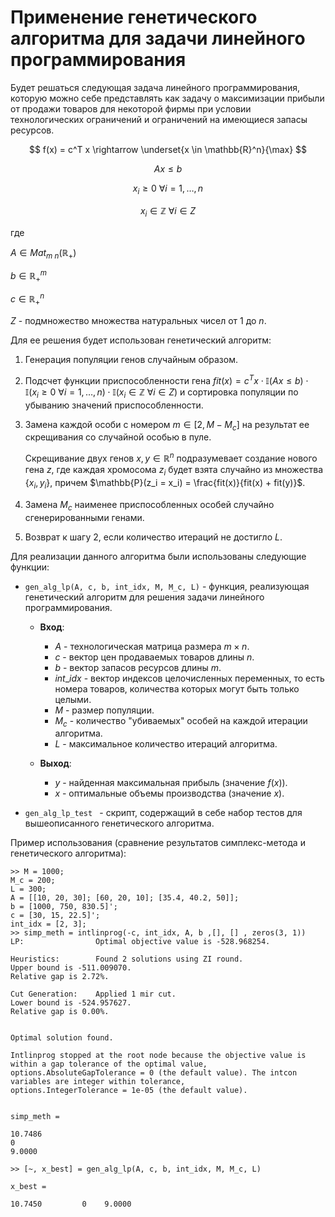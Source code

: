 # Применение генетического алгоритма для задачи линейного программирования 
Будет решаться следующая задача линейного программирования, которую можно себе представлять как задачу о максимизации прибыли от продажи товаров для некоторой фирмы при условии технологических ограничений и ограничений на имеющиеся запасы ресурсов.

$$
f(x) = c^T x \rightarrow \underset{x \in \mathbb{R}^n}{\max} 
$$

$$
Ax \leqslant b 
$$

$$
x_i \geqslant 0  \text{ } \forall i = 1, \dots, n
$$

$$
x_i \in \mathbb{Z}  \text{ }  \forall i \in Z
$$

где 

$A \in Mat_{m \text{ } n}(\mathbb{R}_+)$

$b \in \mathbb{R}_+^m$

$c \in \mathbb{R}_+^n$

$Z$ - подмножество множества натуральных чисел от 1 до $n$.

Для ее решения будет использован генетический алгоритм:
1) Генерация популяции генов случайным образом.
2) Подсчет функции приспособленности гена $fit(x) = с^T x \cdot \mathbb{I}(Ax \leqslant b) \cdot \mathbb{I}(x_i \geqslant 0  \text{ } \forall i = 1, \dots, n) \cdot \mathbb{I}(x_i \in \mathbb{Z}  \text{ }  \forall i \in Z)$ и сортировка популяции по убыванию значений приспособленности.
3) Замена каждой особи с номером $m \in [2, M - M_c]$ на результат ее скрещивания со случайной особью в пуле. 

    Скрещивание двух генов $x, y \in \mathbb{R}^n$ подразумевает создание нового гена $z$, где каждая хромосома $z_i$ будет взята случайно из множества $\{x_i, y_i\}$, причем $\mathbb{P}(z_i = x_i) = \frac{fit(x)}{fit(x) + fit(y)}$.

4) Замена $M_c$ наименее приспособленных особей случайно сгенерированными генами.
5) Возврат к шагу 2, если количество итераций не достигло $L$.

Для реализации данного алгоритма были использованы следующие функции:


* ```gen_alg_lp(A, c, b, int_idx, M, M_c, L)``` - функция, реализующая генетический алгоритм для решения задачи линейного программирования.

    * **Вход**: 
      * $A$ - технологическая матрица размера $m \times n$.
      * $c$ - вектор цен продаваемых товаров длины $n$.
      * $b$ - вектор запасов ресурсов длины $m$.
      * $int\_idx$ - вектор индексов целочисленных переменных, то есть номера товаров, количества которых могут быть только целыми.
      * $M$ - размер популяции.
      * $M_c$ - количество "убиваемых" особей на каждой итерации алгоритма.
      * $L$ - максимальное количество итераций алгоритма.

    * **Выход**:  
      * $y$ - найденная максимальная прибыль (значение $f(x)$).
      * $x$ - оптимальные объемы производства (значение $x$).
* ```gen_alg_lp_test ``` - скрипт, содержащий в себе набор тестов для вышеописанного генетического алгоритма.

Пример использования (сравнение результатов симплекс-метода и генетического алгоритма):
```
>> M = 1000;
M_c = 200;
L = 300;
A = [[10, 20, 30]; [60, 20, 10]; [35.4, 40.2, 50]];
b = [1000, 750, 830.5]';
c = [30, 15, 22.5]';
int_idx = [2, 3];
>> simp_meth = intlinprog(-c, int_idx, A, b ,[], [] , zeros(3, 1))
LP:                Optimal objective value is -528.968254.                                          

Heuristics:        Found 2 solutions using ZI round.                                                
Upper bound is -511.009070.                                                      
Relative gap is 2.72%.                                                          

Cut Generation:    Applied 1 mir cut.                                                               
Lower bound is -524.957627.                                                      
Relative gap is 0.00%.                                                          


Optimal solution found.

Intlinprog stopped at the root node because the objective value is within a gap tolerance of the optimal value,
options.AbsoluteGapTolerance = 0 (the default value). The intcon variables are integer within tolerance,
options.IntegerTolerance = 1e-05 (the default value).


simp_meth =

10.7486
0
9.0000

>> [~, x_best] = gen_alg_lp(A, c, b, int_idx, M, M_c, L)

x_best =

10.7450         0    9.0000
```